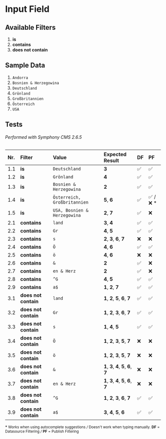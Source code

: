 # Input Field


## Available Filters

1. **is**
2. **contains**
3. **does not contain**


## Sample Data

1. `Andorra`
2. `Bosnien & Herzegowina`
3. `Deutschland`
4. `Grönland`
5. `Großbritannien`
6. `Österreich`
7. `USA`


## Tests

###### Performed with Symphony CMS 2.6.5

| Nr. | Filter | Value | Expected Result | DF | PF |
| :--- | :--- | :--- | :--- | :--- | :--- |
| 1.1 | **is** | `Deutschland` | **3** | :white_check_mark: | :white_check_mark: |
| 1.2 | **is** | `Grönland` | **4** | :white_check_mark: | :white_check_mark: |
| 1.3 | **is** | `Bosnien & Herzegowina` | **2** | :white_check_mark: | :white_check_mark: |
| 1.4 | **is** | `Österreich, Großbritannien` | **5**, **6** | :white_check_mark: | :white_check_mark: / :x: * |
| 1.5 | **is** | `USA, Bosnien & Herzegowina` | **2**, **7** | :white_check_mark: | :x: |
| 2.1 | **contains** | `land`  | **3**, **4** | :white_check_mark: | :white_check_mark: |
| 2.2 | **contains** | `Gr` | **4**, **5** | :white_check_mark: | :white_check_mark: |
| 2.3 | **contains** | `s` | **2**, **3**, **6**, **7** | :x: | :x: |
| 2.4 | **contains** | `Ö` | **4**, **6** | :white_check_mark: | :white_check_mark: |
| 2.5 | **contains** | `ö` | **4**, **6** | :x: | :x: |
| 2.6 | **contains** | `&` | **2** | :white_check_mark: | :x: |
| 2.7 | **contains** | `en & Herz` | **2** | :white_check_mark: | :x: |
| 2.8 | **contains** | `^G` | **4**, **5** | :white_check_mark: | :white_check_mark: |
| 2.9 | **contains** | `a$` | **1**, **2**, **7** | :white_check_mark: | :white_check_mark: |
| 3.1 | **does not contain** | `land` | **1**, **2**, **5**, **6**, **7** | :white_check_mark: | :white_check_mark: |
| 3.2 | **does not contain** | `Gr` | **1**, **2**, **3**, **6**, **7** | :white_check_mark: | :white_check_mark: |
| 3.3 | **does not contain** | `s` | **1**, **4**, **5** | :white_check_mark: | :white_check_mark: |
| 3.4 | **does not contain** | `Ö` | **1**, **2**, **3**, **5**, **7** | :x: | :x: |
| 3.5 | **does not contain** | `ö` | **1**, **2**, **3**, **5**, **7** | :x: | :x: |
| 3.6 | **does not contain** | `&` | **1**, **3**, **4**, **5**, **6**, **7** | :x: | :x: |
| 3.7 | **does not contain** | `en & Herz` | **1**, **3**, **4**, **5**, **6**, **7** | :x: | :x: |
| 3.8 | **does not contain** | `^G` | **1**, **2**, **3**, **6**, **7** | :white_check_mark: | :white_check_mark: |
| 3.9 | **does not contain** | `a$` | **3**, **4**, **5**, **6** | :white_check_mark: | :white_check_mark: |

<sup>
<strong>*</strong> Works when using autocomplete suggestions <i>/</i> Doesn't work when typing manually.
</sup>

<sup>
<strong>DF</strong> = Datasource Filtering
<i>/</i>
<strong>PF</strong> = Publish Filtering
</sup>

